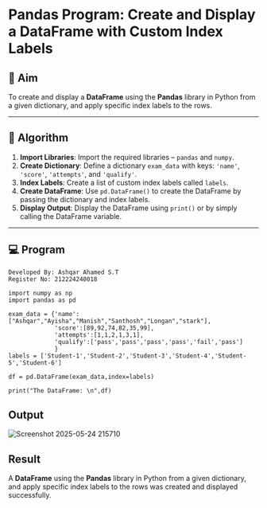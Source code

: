 # Pandas Program: Create and Display a DataFrame with Custom Index Labels

## 🎯 Aim

To create and display a **DataFrame** using the **Pandas** library in Python from a given dictionary, and apply specific index labels to the rows.

---

## 🧠 Algorithm

1. **Import Libraries**: Import the required libraries – `pandas` and `numpy`.
2. **Create Dictionary**: Define a dictionary `exam_data` with keys: `'name'`, `'score'`, `'attempts'`, and `'qualify'`.
3. **Index Labels**: Create a list of custom index labels called `labels`.
4. **Create DataFrame**: Use `pd.DataFrame()` to create the DataFrame by passing the dictionary and index labels.
5. **Display Output**: Display the DataFrame using `print()` or by simply calling the DataFrame variable.

---

## 💻 Program
```
Developed By: Ashqar Ahamed S.T
Register No: 212224240018
```
```
import numpy as np
import pandas as pd

exam_data = {'name':["Ashqar","Ayisha","Manish","Santhosh","Longan","stark"],
             'score':[89,92,74,82,35,99],
             'attempts':[1,1,2,1,3,1],
             'qualify':['pass','pass','pass','pass','fail','pass']
             }
labels = ['Student-1','Student-2','Student-3','Student-4','Student-5','Student-6']

df = pd.DataFrame(exam_data,index=labels)

print("The DataFrame: \n",df)
```

## Output

![Screenshot 2025-05-24 215710](https://github.com/user-attachments/assets/c7362da3-0d7e-429b-ae03-b4f4adf60a7c)

## Result
A **DataFrame** using the **Pandas** library in Python from a given dictionary, and apply specific index labels to the rows was created and displayed successfully.
